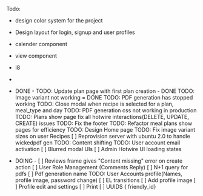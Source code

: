 Todo:

- design color system for the project
- Design layout for login, signup and user profiles
- calender component
- view component
- I8
-

- DONE -
  TODO: Update plan page with first plan creation - DONE
  TODO: Image variant not working = DONE
  TODO: PDF generation has stopped working
  TODO: Close modal when recipe is selected for a plan, meal_type and day
  TODO: PDF generation css not working in production
  TODO: Plans show page fix all hotwire interactions(DELETE, UPDATE, CREATE) issues
  TODO: Fix the footer
  TODO: Refactor meal plans show pages for efficiency
  TODO: Design Home page
  TODO: Fix image variant sizes on user Recipes
  [ ] Reprovision server with ubuntu 2.0 to handle wickedpdf gen
  TODO: Content shifting
  TODO: User account email activation
  [ ] Blurred modal UIs
  [ ] Admin Hotwire UI loading states

- DOING -
  [ ] Reviews frame gives "Content missing" error on create action
  [ ] User Role Management (Comments Reply)
  [ ] N+1 query for pdfs
  [ ] Pdf generation name
  TODO: User Accounts profile(Names, profile image, password change)
  [ ] EL transitions
  [ ] Add profile image
  [ ] Profile edit and settings
  [ ] Print
  [ ] UUIDS { friendly_id}
